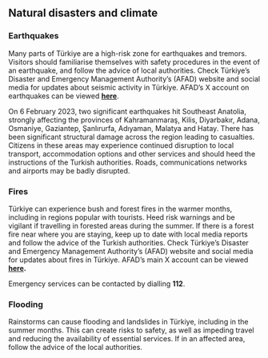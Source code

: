 ## Natural disasters and climate

### **Earthquakes**

Many parts of Türkiye are a high-risk zone for earthquakes and tremors. Visitors should familiarise themselves with safety procedures in the event of an earthquake, and follow the advice of local authorities. Check Türkiye’s Disaster and Emergency Management Authority’s (AFAD) website and social media for updates about seismic activity in Türkiye. AFAD’s X account on earthquakes can be viewed [**here**](https://x.com/DepremDairesi).

On 6 February 2023, two significant earthquakes hit Southeast Anatolia, strongly affecting the provinces of Kahramanmaraş, Kilis, Diyarbakır, Adana, Osmaniye, Gaziantep, Şanlırurfa, Adıyaman, Malatya and Hatay. There has been significant structural damage across the region leading to casualties. Citizens in these areas may experience continued disruption to local transport, accommodation options and other services and should heed the instructions of the Turkish authorities. Roads, communications networks and airports may be badly disrupted.

### **Fires**

Türkiye can experience bush and forest fires in the warmer months, including in regions popular with tourists. Heed risk warnings and be vigilant if travelling in forested areas during the summer. If there is a forest fire near where you are staying, keep up to date with local media reports and follow the advice of the Turkish authorities. Check Türkiye’s Disaster and Emergency Management Authority’s (AFAD) website and social media for updates about fires in Türkiye. AFAD’s main X account can be viewed [**here**](https://x.com/AFADBaskanlik)**.**

Emergency services can be contacted by dialling **112**.

### **Flooding**

Rainstorms can cause flooding and landslides in Türkiye, including in the summer months. This can create risks to safety, as well as impeding travel and reducing the availability of essential services. If in an affected area, follow the advice of the local authorities.